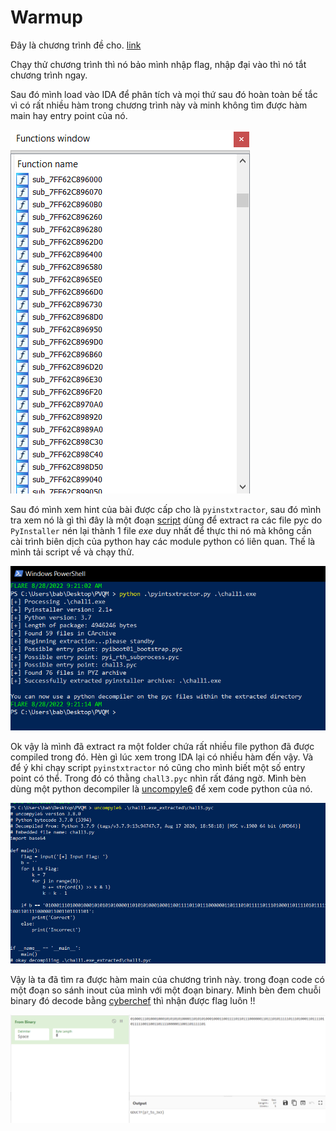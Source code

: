 # Warmup

Đây là chương trình đề cho. [link](https://github.com/bananNat/Writeups/blob/main/GDUCTF%202022/RE/Warmup/Source/chall1.exe)

Chạy thử chương trình thì nó bảo mình nhập flag, nhập đại vào thì nó tắt chương trình ngay.

Sau đó mình load vào IDA để phân tích và mọi thứ sau đó hoàn toàn bế tắc vì có rất nhiều hàm trong chương trình này và minh không tìm được hàm main hay entry point của nó.

![alt text](https://github.com/bananNat/Writeups/blob/main/GDUCTF%202022/RE/Warmup/images/1.png)

Sau đó mình xem hint của bài được cấp cho là `pyinstxtractor`, sau đó mình tra xem nó là gì thì đây là một đoạn [script](https://github.com/extremecoders-re/pyinstxtractor) dùng để extract ra các file pyc do `PyInstaller` nén lại thành 1 file _exe_ duy nhất để thực thi nó mà không cần cài trình biên dịch của python hay các module python có liên quan. Thế là mình tải script về và chạy thử.

![alt text](https://github.com/bananNat/Writeups/blob/main/GDUCTF%202022/RE/Warmup/images/2.png)

Ok vậy là mình đã extract ra một folder chứa rất nhiều file python đã được compiled trong đó. Hèn gì lúc xem trong IDA lại có nhiều hàm đến vậy. Và để ý khi chạy script `pyinstxtractor` nó cũng cho mình biết một số entry point có thể. Trong đó có thằng `chall3.pyc` nhìn rất đáng ngờ. Mình bèn dùng một python decompiler là [uncompyle6](https://pypi.org/project/uncompyle6/) để xem code python của nó.

![alt text](https://github.com/bananNat/Writeups/blob/main/GDUCTF%202022/RE/Warmup/images/3.png)

Vậy là ta đã tìm ra được hàm main của chương trình này. trong đoạn code có một đoạn so sánh inout của mình với một đoạn binary. Minh bèn đem chuỗi binary đó decode bằng [cyberchef](https://gchq.github.io/CyberChef/) thì nhận được flag luôn !!

![alt text](https://github.com/bananNat/Writeups/blob/main/GDUCTF%202022/RE/Warmup/images/4.png)
